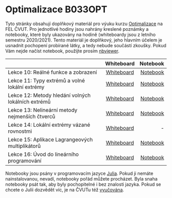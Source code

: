 # Optimalizace B033OPT

Tyto stránky obsahují doplňkový materiál pro výuku kurzu [Optimalizace](https://cw.fel.cvut.cz/wiki/courses/b0b33opt/start?animal=wiki) na FEL ČVUT. Pro jednotlivé hodiny jsou nahrány kreslené poznámky a notebooky, které byly ukazovány na hodině (whiteboardy jsou z letního semestru 2020/2021). Tento materiál je doplňkový, jeho hlavním účelem je usnadnit pochopení probírané látky, a tedy nebude součástí zkoušky. Pokud Vám nejde načíst notebook, použijte prosím [nbviewer](https://nbviewer.jupyter.org/).

|        | Whiteboard     | Notebook     |
| :------------- | :----------: | -----------: |
|  Lekce 10: Reálné funkce a zobrazení | [Whiteboard](Whiteboard/whiteboard_10.svg)   | [Notebook](Code/lecture_10.ipynb)    |
|  Lekce 11: Typy extrémů a volné lokální extrémy |  [Whiteboard](Whiteboard/whiteboard_11.svg)  | [Notebook](Code/lecture_11.ipynb)    |
|  Lekce 12: Metody hledání volných lokálních extrémů |  [Whiteboard](Whiteboard/whiteboard_13.svg)  | [Notebook](Code/lecture_13.ipynb)    |
|  Lekce 13: Nelineární metody nejmenších čtverců  |  [Whiteboard](Whiteboard/whiteboard_14.svg)   | [Notebook](Code/lecture_14.ipynb)    |
|  Lekce 14: Lokální extrémy vázané rovnostmi   |  [Whiteboard](Whiteboard/whiteboard_15.svg)   |  -  |
|  Lekce 15: Aplikace Lagrangeových multiplikátorů |  [Whiteboard](Whiteboard/whiteboard_16.svg)    |  [Notebook](Code/lecture_16.ipynb)   |
|  Lekce 16: Úvod do lineárního programování   |  [Whiteboard](Whiteboard/whiteboard_17.svg)    |  [Notebook](Code/lecture_17.ipynb)   |

Notebooky jsou psány v programovacím jazyce [Julia](https://julialang.org/). Pokud ji nemáte nainstalovanou, nevadí, notebooky pořád můžete procházet. Byla snaha notebooky psát tak, aby byly pochopitelné i bez znalosti jazyka. Pokud se chcete o Julii dozvědět víc, je na ČVUTu též [vyučována](https://bit.ly/JuliaML).
